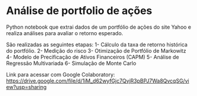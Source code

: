 # Análise de portfolio de ações


Python notebook que extrai dados de um portfólio de ações do site Yahoo e realiza análises para avaliar o retorno esperado.

São realizadas as seguintes etapas:
1- Cálculo da taxa de retorno histórica do portfólio. 
2- Medição do risco
3- Otimização de Portfólio de Markowitz
4- Modelo de Precificação de Ativos Financeiros (CAPM)
5- Análise de Regressão Multivariada
6- Simulação de Monte Carlo


Link para acessar com Google Colaboratory:
https://drive.google.com/file/d/1iM_d62wyfGjc7QvjR3pBPJ7Wa8QvcqSG/view?usp=sharing
